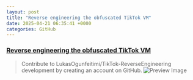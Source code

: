 ```yaml
---
layout: post
title: "Reverse engineering the obfuscated TikTok VM"
date: 2025-04-21 06:35:41 +0000
categories: GitHub
---
```


### [Reverse engineering the obfuscated TikTok VM](https://github.com/LukasOgunfeitimi/TikTok-ReverseEngineering)

> Contribute to LukasOgunfeitimi/TikTok-ReverseEngineering development by creating an account on GitHub.
![Preview Image](https://opengraph.githubassets.com/307a994b67c6cecfc9d89daf4b290b04a90ee96273654b2a404aa57e16fa0a85/LukasOgunfeitimi/TikTok-ReverseEngineering)

